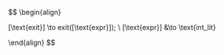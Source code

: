 $$
\begin{align}

[\text{exit}] \to exit([\text{expr}]);
\\
[\text{expr}] &\to \text{int\_lit}

\end{align}
$$